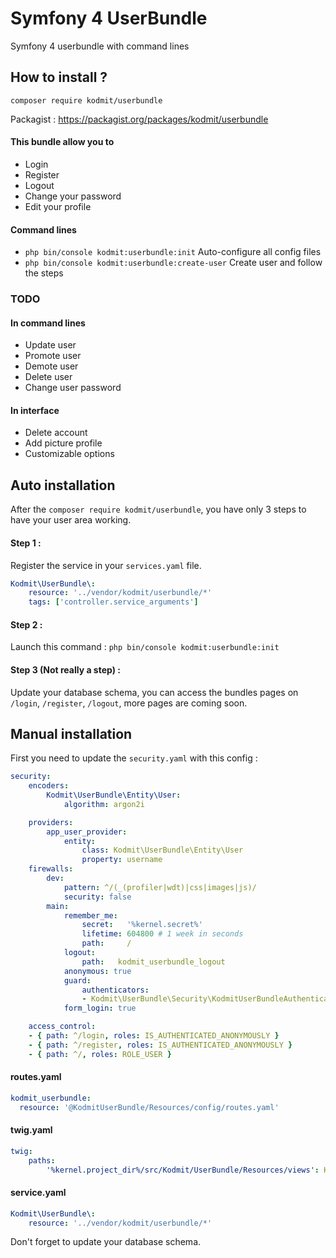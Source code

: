 # Symfony 4 UserBundle
Symfony 4 userbundle with command lines

## How to install ?
`composer require kodmit/userbundle`
  
 
Packagist : https://packagist.org/packages/kodmit/userbundle  
  
  
#### This bundle allow you to
- Login
- Register
- Logout
- Change your password
- Edit your profile

#### Command lines
- `php bin/console kodmit:userbundle:init` Auto-configure all config files
- `php bin/console kodmit:userbundle:create-user` Create user and follow the steps
  
  
### TODO
#### In command lines 
- Update user
- Promote user
- Demote user 
- Delete user
- Change user password
  
#### In interface 
- Delete account
- Add picture profile
- Customizable options

## Auto installation

After the `composer require kodmit/userbundle`, you have only 3 steps to have your user area working.

#### Step 1 :
Register the service in your `services.yaml` file.

``` yaml
Kodmit\UserBundle\:
    resource: '../vendor/kodmit/userbundle/*'
    tags: ['controller.service_arguments']
```

#### Step 2 :
Launch this command : `php bin/console kodmit:userbundle:init`

#### Step 3 (Not really a step) :
Update your database schema, you can access the bundles pages on `/login`, `/register`, `/logout`, more pages are coming soon.

## Manual installation
  
First you need to update the `security.yaml` with this config :
  
``` yaml
security:
    encoders:
        Kodmit\UserBundle\Entity\User:
            algorithm: argon2i

    providers:
        app_user_provider:
            entity:
                class: Kodmit\UserBundle\Entity\User
                property: username
    firewalls:
        dev:
            pattern: ^/(_(profiler|wdt)|css|images|js)/
            security: false
        main:
            remember_me:
                secret:   '%kernel.secret%'
                lifetime: 604800 # 1 week in seconds
                path:     /
            logout:
                path:   kodmit_userbundle_logout
            anonymous: true
            guard:
                authenticators:
                - Kodmit\UserBundle\Security\KodmitUserBundleAuthenticator
            form_login: true

    access_control:
    - { path: ^/login, roles: IS_AUTHENTICATED_ANONYMOUSLY }
    - { path: ^/register, roles: IS_AUTHENTICATED_ANONYMOUSLY }
    - { path: ^/, roles: ROLE_USER }

```

#### routes.yaml

``` yaml
kodmit_userbundle:
  resource: '@KodmitUserBundle/Resources/config/routes.yaml'
```

#### twig.yaml

``` yaml
twig:
    paths:
        '%kernel.project_dir%/src/Kodmit/UserBundle/Resources/views': KodmitUserBundle
```
  
#### service.yaml

``` yaml
Kodmit\UserBundle\:
    resource: '../vendor/kodmit/userbundle/*'
```

Don't forget to update your database schema.
